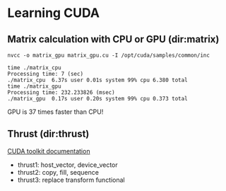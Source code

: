 # Learning CUDA

## Matrix calculation with CPU or GPU (dir:matrix)
~~~
nvcc -o matrix_gpu matrix_gpu.cu -I /opt/cuda/samples/common/inc
~~~

~~~
time ./matrix_cpu 
Processing time: 7 (sec)
./matrix_cpu  6.37s user 0.01s system 99% cpu 6.380 total
time ./matrix_gpu 
Processing time: 232.233826 (msec)
./matrix_gpu  0.17s user 0.20s system 99% cpu 0.373 total
~~~

GPU is 37 times faster than CPU!

## Thrust (dir:thrust)
[CUDA toolkit documentation](http://docs.nvidia.com/cuda/thrust/index.html)

* thrust1: host_vector, device_vector
* thrust2: copy, fill, sequence
* thrust3: replace transform functional
